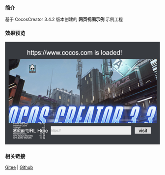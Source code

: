 ### 简介

基于 CocosCreator 3.4.2 版本创建的 **网页视图示例** 示例工程

### 效果预览
![image](../../image/202203/2022030202.jpg)

### 相关链接
[Gitee](https://gitee.com/mirrors_cocos-creator/example-cases/tree/v2.4.3/assets/cases/02_ui/10_webview) | [Github](https://github.com/cocos-creator/example-cases/tree/v2.4.3/assets/cases/02_ui/10_webview)